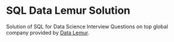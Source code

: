 # SQL Data Lemur Solution

Solution of SQL for Data Science Interview Questions on top global company provided by [Data Lemur](https://datalemur.com?referralCode=ChuDcJij).